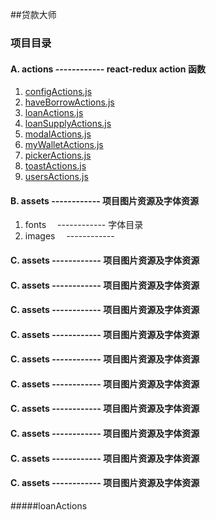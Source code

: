 ##贷款大师
### 项目目录 
#### A. actions ------------ react-redux action 函数
1. [configActions.js](#configActions)
2. [haveBorrowActions.js](#haveBorrowActions)
3. [loanActions.js](#loanActions)
4. [loanSupplyActions.js](#loanSupplyActions)
5. [modalActions.js](#modalActions)
6. [myWalletActions.js](#myWalletActions)
7. [pickerActions.js](#pickerActions)
8. [toastActions.js](#toastActions)
9. [usersActions.js](#usersActions)
 
#### B. assets  ------------ 项目图片资源及字体资源
1. fonts   &emsp;------------ 字体目录
2. images  &ensp;&ensp;------------


#### C. assets  ------------ 项目图片资源及字体资源



#### C. assets  ------------ 项目图片资源及字体资源



#### C. assets  ------------ 项目图片资源及字体资源


#### C. assets  ------------ 项目图片资源及字体资源

#### C. assets  ------------ 项目图片资源及字体资源

#### C. assets  ------------ 项目图片资源及字体资源

#### C. assets  ------------ 项目图片资源及字体资源

#### C. assets  ------------ 项目图片资源及字体资源

#### C. assets  ------------ 项目图片资源及字体资源

#### C. assets  ------------ 项目图片资源及字体资源

#####loanActions